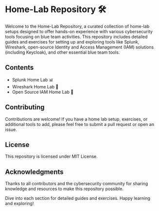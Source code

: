 # Home-Lab Repository 🛠️
Welcome to the Home-Lab Repository, a curated collection of home-lab setups designed to offer hands-on experience with various cybersecurity tools focusing on blue team activities. This repository includes detailed guides and exercises for setting up and exploring tools like Splunk, Wireshark, open-source Identity and Access Management (IAM) solutions (including Keycloak), and other essential blue team tools.   



## Contents
- Splunk Home Lab 📊  
- Wireshark Home Lab 📡  
- Open Source IAM Home Lab 🔐  

## Contributing
Contributions are welcome! If you have a home lab setup, exercises, or additional tools to add, please feel free to submit a pull request or open an issue.  

## License
This repository is licensed under MIT License.

## Acknowledgments
Thanks to all contributors and the cybersecurity community for sharing knowledge and resources to make this repository possible.  

Dive into each section for detailed guides and exercises. Happy learning and exploring!   
